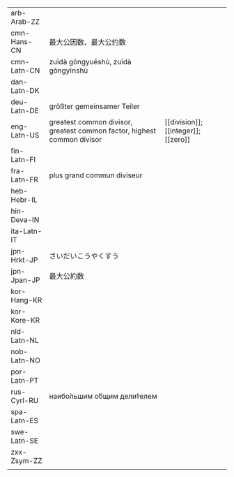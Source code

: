 | | | |
|-|-|-|
| arb-Arab-ZZ |  |  |
| cmn-Hans-CN | 最大公因数、最大公约数 |  |
| cmn-Latn-CN | zuìdà gōngyuēshù, zuìdà gōngyīnshù |  |
| dan-Latn-DK |  |  |
| deu-Latn-DE | größter gemeinsamer Teiler |  |
| eng-Latn-US | greatest common divisor, greatest common factor, highest common divisor | [[division]]; [[integer]]; [[zero]] |
| fin-Latn-FI |  |  |
| fra-Latn-FR | plus grand commun diviseur |  |
| heb-Hebr-IL |  |  |
| hin-Deva-IN |  |  |
| ita-Latn-IT |  |  |
| jpn-Hrkt-JP | さいだいこうやくすう |  |
| jpn-Jpan-JP | 最大公約数 |  |
| kor-Hang-KR |  |  |
| kor-Kore-KR |  |  |
| nld-Latn-NL |  |  |
| nob-Latn-NO |  |  |
| por-Latn-PT |  |  |
| rus-Cyrl-RU | наибо́льшим о́бщим дели́телем |  |
| spa-Latn-ES |  |  |
| swe-Latn-SE |  |  |
| zxx-Zsym-ZZ |  |  |
|  |  |  |

